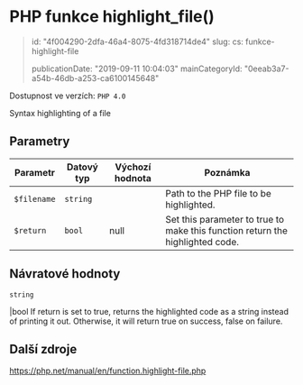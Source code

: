 PHP funkce highlight_file()
===========================

> id: "4f004290-2dfa-46a4-8075-4fd318714de4"
> slug:
> 	cs: funkce-highlight-file
> 
> publicationDate: "2019-09-11 10:04:03"
> mainCategoryId: "0eeab3a7-a54b-46db-a253-ca6100145648"

Dostupnost ve verzích: `PHP 4.0`

Syntax highlighting of a file


Parametry
--------------

| Parametr | Datový typ | Výchozí hodnota | Poznámka |
|-----|-----|-----|-----|
| `$filename` | `string` |  | Path to the PHP file to be highlighted. |
| `$return` | `bool` | null | Set this parameter to true to make this function return the highlighted code. |


Návratové hodnoty
----------------

`string`

|bool If return is set to true, returns the highlighted
code as a string instead of printing it out. Otherwise, it will return
true on success, false on failure.

Další zdroje
------------

https://php.net/manual/en/function.highlight-file.php
